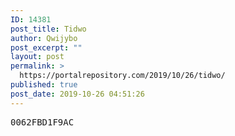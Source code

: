 ```yaml
---
ID: 14381
post_title: Tidwo
author: Qwijybo
post_excerpt: ""
layout: post
permalink: >
  https://portalrepository.com/2019/10/26/tidwo/
published: true
post_date: 2019-10-26 04:51:26
---
```

<pre>0062FBD1F9AC</pre>